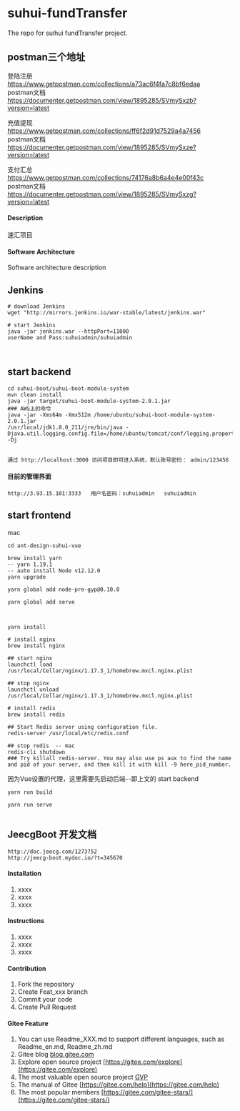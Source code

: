 
# suhui-fundTransfer   

The repo for suihui fundTransfer project.    



## postman三个地址    
登陆注册    
https://www.getpostman.com/collections/a73ac6f4fa7c8bf6edaa     
postman文档    
https://documenter.getpostman.com/view/1895285/SVmySxzb?version=latest    


充值提现    
https://www.getpostman.com/collections/ff6f2d91d7529a4a7456     
postman文档     
https://documenter.getpostman.com/view/1895285/SVmySxze?version=latest    

支付汇总      
https://www.getpostman.com/collections/74176a8b6a4e4e00f43c    
postman文档     
https://documenter.getpostman.com/view/1895285/SVmySxzg?version=latest     



#### Description    
速汇项目



#### Software Architecture
Software architecture description

## Jenkins

```
# download Jenkins
wget "http://mirrors.jenkins.io/war-stable/latest/jenkins.war" 

# start Jenkins  
java -jar jenkins.war --httpPort=11000
userName and Pass:suhuiadmin/suhuiadmin



```

## start backend   

```
cd suhui-boot/suhui-boot-module-system
mvn clean install
java -jar target/suhui-boot-module-system-2.0.1.jar
### AWS上的命令
java -jar -Xms64m -Xmx512m /home/ubuntu/suhui-boot-module-system-2.0.1.jar
/usr/local/jdk1.8.0_211/jre/bin/java -Djava.util.logging.config.file=/home/ubuntu/tomcat/conf/logging.properties -Dj


通过 http://localhost:3000 访问项目即可进入系统，默认账号密码： admin/123456
```

#### 目前的管理界面
```
http://3.93.15.101:3333   用户名密码：suhuiadmin   suhuiadmin

```

## start frontend    



mac
```
cd ant-design-suhui-vue

brew install yarn
-- yarn 1.19.1
-- auto install Node v12.12.0
yarn upgrade

yarn global add node-pre-gyp@0.10.0

yarn global add serve



yarn install

# install nginx
brew install nginx 

## start nginx
launchctl load /usr/local/Cellar/nginx/1.17.3_1/homebrew.mxcl.nginx.plist  

## stop nginx
launchctl unload /usr/local/Cellar/nginx/1.17.3_1/homebrew.mxcl.nginx.plist  

# install redis
brew install redis

## Start Redis server using configuration file.
redis-server /usr/local/etc/redis.conf

## stop redis  -- mac
redis-cli shutdown
### Try killall redis-server. You may also use ps aux to find the name and pid of your server, and then kill it with kill -9 here_pid_number.

```

因为Vue设置的代理，这里需要先启动后端--即上文的 start backend     
```
yarn run build

yarn run serve


```


## JeecgBoot 开发文档   
```
http://doc.jeecg.com/1273752
http://jeecg-boot.mydoc.io/?t=345670
```

#### Installation

1. xxxx
2. xxxx
3. xxxx

#### Instructions

1. xxxx
2. xxxx
3. xxxx

#### Contribution

1. Fork the repository
2. Create Feat_xxx branch
3. Commit your code
4. Create Pull Request


#### Gitee Feature

1. You can use Readme\_XXX.md to support different languages, such as Readme\_en.md, Readme\_zh.md
2. Gitee blog [blog.gitee.com](https://blog.gitee.com)
3. Explore open source project [https://gitee.com/explore](https://gitee.com/explore)
4. The most valuable open source project [GVP](https://gitee.com/gvp)
5. The manual of Gitee [https://gitee.com/help](https://gitee.com/help)
6. The most popular members  [https://gitee.com/gitee-stars/](https://gitee.com/gitee-stars/)